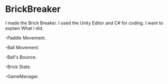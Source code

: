 # BrickBreaker
I made the Brick Breaker. I used the Unity Editor and C# for coding. I want to explain What I did.

-Paddle Movement.

-Ball Movement.

-Ball's Bounce.

-Brick State.

-GameManager.
